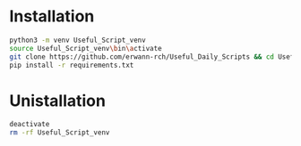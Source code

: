 # Installation
```bash
python3 -m venv Useful_Script_venv
source Useful_Script_venv\bin\activate
git clone https://github.com/erwann-rch/Useful_Daily_Scripts && cd Useful_Daily_Scripts
pip install -r requirements.txt
```

# Unistallation
```bash
deactivate
rm -rf Useful_Script_venv
```
